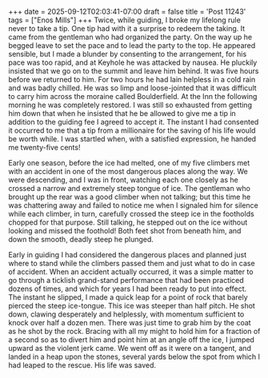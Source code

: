 +++
date = 2025-09-12T02:03:41-07:00
draft = false
title = 'Post 11243'
tags = ["Enos Mills"]
+++
Twice, while guiding, I broke my lifelong rule never to take a tip. One tip had with it a surprise to redeem the taking. It came from the gentleman who had organized the party. On the way up he begged leave to set the pace and to lead the party to the top. He appeared sensible, but I made a blunder by consenting to the arrangement, for his pace was too rapid, and at Keyhole he was attacked by nausea. He pluckily insisted that we go on to the summit and leave him behind. It was five hours before we returned to him. For two hours he had lain helpless in a cold rain and was badly chilled. He was so limp and loose-jointed that it was difficult to carry him across the moraine called Boulderfield. At the Inn the following morning he was completely restored. I was still so exhausted from getting him down that when he insisted that he be allowed to give me a tip in addition to the guiding fee I agreed to accept it. The instant I had consented it occurred to me that a tip from a millionaire for the saving of his life would be worth while. I was startled when, with a satisfied expression, he handed me twenty-five cents!

Early one season, before the ice had melted, one of my five climbers met with an accident in one of the most dangerous places along the way. We were descending, and I was in front, watching each one closely as he crossed a narrow and extremely steep tongue of ice. The gentleman who brought up the rear was a good climber when not talking; but this time he was chattering away and failed to notice me when I signaled him for silence while each climber, in turn, carefully crossed the steep ice in the footholds chopped for that purpose. Still talking, he stepped out on the ice without looking and missed the foothold! Both feet shot from beneath him, and down the smooth, deadly steep he plunged.

Early in guiding I had considered the dangerous places and planned just where to stand while the climbers passed them and just what to do in case of accident. When an accident actually occurred, it was a simple matter to go through a ticklish grand-stand performance that had been practiced dozens of times, and which for years I had been ready to put into effect. The instant he slipped, I made a quick leap for a point of rock that barely pierced the steep ice-tongue. This ice was steeper than half pitch. He shot down, clawing desperately and helplessly, with momentum sufficient to knock over half a dozen men. There was just time to grab him by the coat as he shot by the rock. Bracing with all my might to hold him for a fraction of a second so as to divert him and point him at an angle off the ice, I jumped upward as the violent jerk came. We went off as it were on a tangent, and landed in a heap upon the stones, several yards below the spot from which I had leaped to the rescue. His life was saved.
